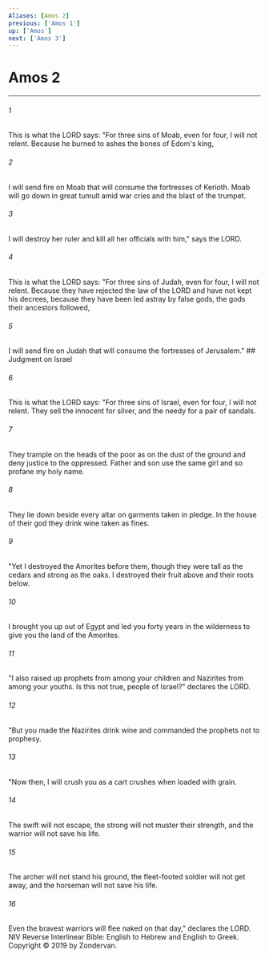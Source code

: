 ```yaml
---
Aliases: [Amos 2]
previous: ['Amos 1']
up: ['Amos']
next: ['Amos 3']
---
```

# Amos 2

***


###### 1 
This is what the LORD says: "For three sins of Moab, even for four, I will not relent. Because he burned to ashes the bones of Edom's king, 

###### 2 
I will send fire on Moab that will consume the fortresses of Kerioth. Moab will go down in great tumult amid war cries and the blast of the trumpet. 

###### 3 
I will destroy her ruler and kill all her officials with him," says the LORD. 

###### 4 
This is what the LORD says: "For three sins of Judah, even for four, I will not relent. Because they have rejected the law of the LORD and have not kept his decrees, because they have been led astray by false gods, the gods their ancestors followed, 

###### 5 
I will send fire on Judah that will consume the fortresses of Jerusalem." ## Judgment on Israel 

###### 6 
This is what the LORD says: "For three sins of Israel, even for four, I will not relent. They sell the innocent for silver, and the needy for a pair of sandals. 

###### 7 
They trample on the heads of the poor as on the dust of the ground and deny justice to the oppressed. Father and son use the same girl and so profane my holy name. 

###### 8 
They lie down beside every altar on garments taken in pledge. In the house of their god they drink wine taken as fines. 

###### 9 
"Yet I destroyed the Amorites before them, though they were tall as the cedars and strong as the oaks. I destroyed their fruit above and their roots below. 

###### 10 
I brought you up out of Egypt and led you forty years in the wilderness to give you the land of the Amorites. 

###### 11 
"I also raised up prophets from among your children and Nazirites from among your youths. Is this not true, people of Israel?" declares the LORD. 

###### 12 
"But you made the Nazirites drink wine and commanded the prophets not to prophesy. 

###### 13 
"Now then, I will crush you as a cart crushes when loaded with grain. 

###### 14 
The swift will not escape, the strong will not muster their strength, and the warrior will not save his life. 

###### 15 
The archer will not stand his ground, the fleet-footed soldier will not get away, and the horseman will not save his life. 

###### 16 
Even the bravest warriors will flee naked on that day," declares the LORD. NIV Reverse Interlinear Bible: English to Hebrew and English to Greek. Copyright © 2019 by Zondervan.
